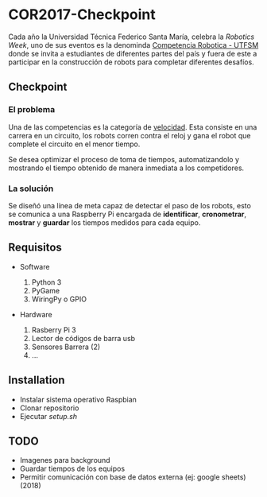 # COR2017-Checkpoint

Cada año la Universidad Técnica Federico Santa María, celebra la _Robotics Week_, uno de sus eventos es la denominda [Competencia Robotica - UTFSM](http://www.competenciarobotica.cl/2017/)
donde se invita a estudiantes de diferentes partes del país y fuera de este a participar en la construcción de robots para completar diferentes desafíos.

## Checkpoint

### El problema 

Una de las competencias es la categoría de [velocidad](http://www.competenciarobotica.cl/2017/velocidad/).
Esta consiste en una carrera en un circuito, los robots corren contra el reloj y gana el robot que complete el circuito en el menor tiempo.

Se desea optimizar el proceso de toma de tiempos, automatizandolo y mostrando el tiempo obtenido de manera inmediata a los competidores.


### La solución

Se diseñó una línea de meta capaz de detectar el paso de los robots, esto se comunica a una Raspberry Pi encargada de **identificar**, **cronometrar**, **mostrar** y **guardar** los tiempos medidos para cada equipo. 

## Requisitos

- Software
	1. Python 3
	2. PyGame
	3. WiringPy o GPIO

- Hardware
	1. Rasberry Pi 3
	2. Lector de códigos de barra usb
	3. Sensores Barrera (2)
	4. ...

## Installation

* Instalar sistema operativo Raspbian
* Clonar repositorio
* Ejecutar _setup.sh_

## TODO

* Imagenes para background
* Guardar tiempos de los equipos
* Permitir comunicación con base de datos externa (ej: google sheets) (2018)
